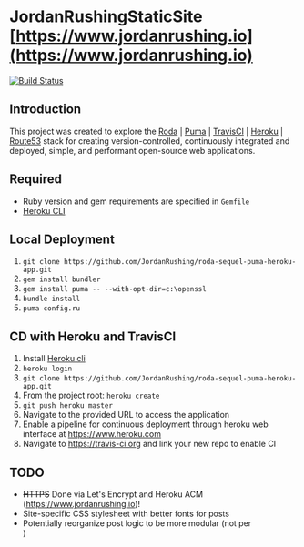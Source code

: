 # JordanRushingStaticSite [https://www.jordanrushing.io](https://www.jordanrushing.io)  

[![Build Status](https://travis-ci.org/JordanRushing/JordanRushingStaticSite.svg?branch=master)](https://travis-ci.org/JordanRushing/JordanRushingStaticSite)

## Introduction
This project was created to explore the [Roda](https://github.com/jeremyevans/roda) | [Puma](https://github.com/puma/puma) | [TravisCI](https://travis-ci.org/) | [Heroku](https://dashboard.heroku.com/login) | [Route53](https://aws.amazon.com/route53/) stack for creating version-controlled, continuously integrated and deployed, simple, and performant open-source web applications.

## Required
* Ruby version and gem requirements are specified in ```Gemfile```
* [Heroku CLI](https://devcenter.heroku.com/articles/heroku-cli)  
  
## Local Deployment  
1. ```git clone https://github.com/JordanRushing/roda-sequel-puma-heroku-app.git```
2. ```gem install bundler```
3. ```gem install puma -- --with-opt-dir=c:\openssl```
3. ```bundle install```
4. ```puma config.ru```  

## CD with Heroku and TravisCI
1. Install [Heroku cli](https://devcenter.heroku.com/articles/heroku-cli) 
2. ```heroku login```
3. ```git clone https://github.com/JordanRushing/roda-sequel-puma-heroku-app.git```
4. From the project root: ```heroku create```
5. ```git push heroku master```
6. Navigate to the provided URL to access the application
7. Enable a pipeline for continuous deployment through heroku web interface at https://www.heroku.com
8. Navigate to https://travis-ci.org and link your new repo to enable CI

## TODO
* ~~HTTPS~~ Done via Let's Encrypt and Heroku ACM (https://www.jordanrushing.io)!
* Site-specific CSS stylesheet with better fonts for posts
* Potentially reorganize post logic to be more modular (not per <article>)
